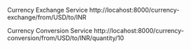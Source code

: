 Currency Exchange Service
http://locahost:8000/currency-exchange/from/USD/to/INR

Currency Conversion Service
http://locahost:8000/currency-conversion/from/USD/to/INR/quantity/10



